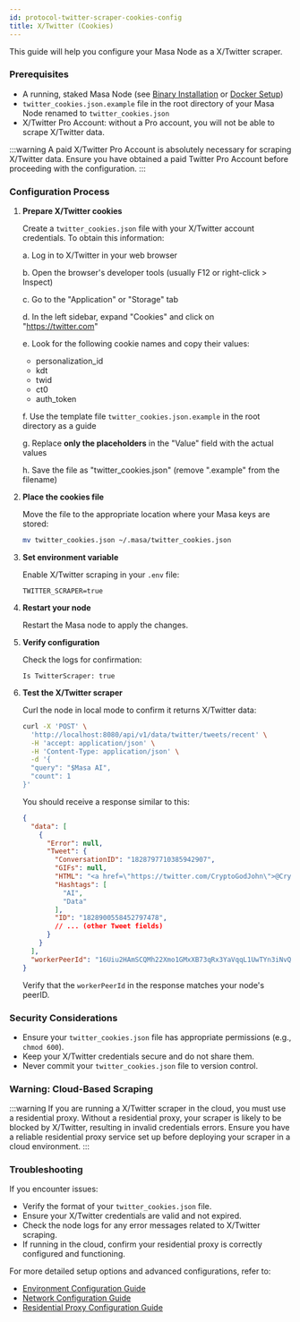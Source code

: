 ```yaml
---
id: protocol-twitter-scraper-cookies-config
title: X/Twitter (Cookies)
---
```


This guide will help you configure your Masa Node as a X/Twitter scraper.

### Prerequisites

- A running, staked Masa Node (see [Binary Installation](./protocol-binary-installation.md) or [Docker Setup](./protocol-docker-setup.md))
- `twitter_cookies.json.example` file in the root directory of your Masa Node renamed to `twitter_cookies.json`
- X/Twitter Pro Account: without a Pro account, you will not be able to scrape X/Twitter data. 

:::warning
A paid X/Twitter Pro Account is absolutely necessary for scraping X/Twitter data. Ensure you have obtained a paid Twitter Pro Account before proceeding with the configuration.
:::

### Configuration Process

1. **Prepare X/Twitter cookies**

   Create a `twitter_cookies.json` file with your X/Twitter account credentials. To obtain this information:

   a. Log in to X/Twitter in your web browser

   b. Open the browser's developer tools (usually F12 or right-click > Inspect)

   c. Go to the "Application" or "Storage" tab

   d. In the left sidebar, expand "Cookies" and click on "https://twitter.com"

   e. Look for the following cookie names and copy their values:
      - personalization_id
      - kdt
      - twid
      - ct0
      - auth_token

   f. Use the template file `twitter_cookies.json.example` in the root directory as a guide

   g. Replace **only the placeholders** in the "Value" field with the actual values

   h. Save the file as "twitter_cookies.json" (remove ".example" from the filename)

2. **Place the cookies file**

   Move the file to the appropriate location where your Masa keys are stored:

   ```bash
   mv twitter_cookies.json ~/.masa/twitter_cookies.json
   ```

3. **Set environment variable**

   Enable X/Twitter scraping in your `.env` file:

   ```plaintext
   TWITTER_SCRAPER=true
   ```

4. **Restart your node**

   Restart the Masa node to apply the changes.

5. **Verify configuration**

   Check the logs for confirmation:

   ```
   Is TwitterScraper: true
   ```

6. **Test the X/Twitter scraper**

   Curl the node in local mode to confirm it returns X/Twitter data:
   ```bash
   curl -X 'POST' \
     'http://localhost:8080/api/v1/data/twitter/tweets/recent' \
     -H 'accept: application/json' \
     -H 'Content-Type: application/json' \
     -d '{
     "query": "$Masa AI",
     "count": 1
   }'
   ```

   You should receive a response similar to this:

   ```json
   {
     "data": [
       {
         "Error": null,
         "Tweet": {
           "ConversationID": "1828797710385942907",
           "GIFs": null,
           "HTML": "<a href=\"https://twitter.com/CryptoGodJohn\">@CryptoGodJohn</a> $MASA the leading token for <a href=\"https://twitter.com/hashtag/AI\">#AI</a> and <a href=\"https://twitter.com/hashtag/Data\">#Data</a> <br><a href=\"https://twitter.com/getmasafi\">@getmasafi</a>",
           "Hashtags": [
             "AI",
             "Data"
           ],
           "ID": "1828900558452797478",
           // ... (other Tweet fields)
         }
       }
     ],
     "workerPeerId": "16Uiu2HAmSCQMh22Xmo1GMxXB73qRx3YaVqqL1UwTYn3iNvQLjPB5"
   }
   ```

   Verify that the `workerPeerId` in the response matches your node's peerID.

### Security Considerations

- Ensure your `twitter_cookies.json` file has appropriate permissions (e.g., `chmod 600`).
- Keep your X/Twitter credentials secure and do not share them.
- Never commit your `twitter_cookies.json` file to version control.

### Warning: Cloud-Based Scraping

:::warning
If you are running a X/Twitter scraper in the cloud, you must use a residential proxy. Without a residential proxy, your scraper is likely to be blocked by X/Twitter, resulting in invalid credentials errors. Ensure you have a reliable residential proxy service set up before deploying your scraper in a cloud environment.
:::

### Troubleshooting

If you encounter issues:
- Verify the format of your `twitter_cookies.json` file.
- Ensure your X/Twitter credentials are valid and not expired.
- Check the node logs for any error messages related to X/Twitter scraping.
- If running in the cloud, confirm your residential proxy is correctly configured and functioning.

For more detailed setup options and advanced configurations, refer to:
- [Environment Configuration Guide](./environment-configuration.md)
- [Network Configuration Guide](./network-configuration.md)
- [Residential Proxy Configuration Guide](./residential-proxy-configuration.md)
